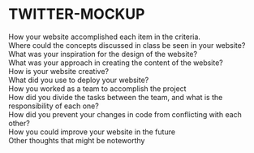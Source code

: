 # TWITTER-MOCKUP
How your website accomplished each item in the criteria.<br>
Where could the concepts discussed in class be seen in your website?<br>
What was your inspiration for the design of the website?<br>
What was your approach in creating the content of the website?<br>
How is your website creative?<br>
What did you use to deploy your website?<br>
How you worked as a team to accomplish the project<br>
How did you divide the tasks between the team, and what is the responsibility of each one?<br>
How did you prevent your changes in code from conflicting with each other?<br>
How you could improve your website in the future<br>
Other thoughts that might be noteworthy<br>

